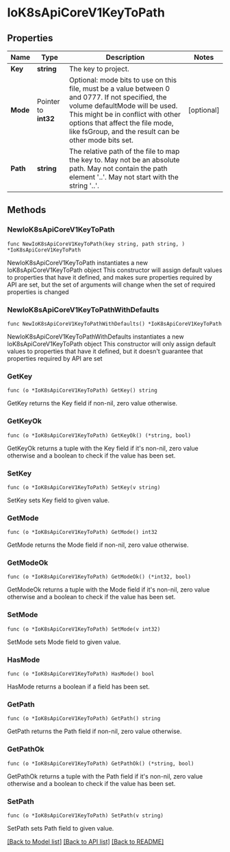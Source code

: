# IoK8sApiCoreV1KeyToPath

## Properties

Name | Type | Description | Notes
------------ | ------------- | ------------- | -------------
**Key** | **string** | The key to project. | 
**Mode** | Pointer to **int32** | Optional: mode bits to use on this file, must be a value between 0 and 0777. If not specified, the volume defaultMode will be used. This might be in conflict with other options that affect the file mode, like fsGroup, and the result can be other mode bits set. | [optional] 
**Path** | **string** | The relative path of the file to map the key to. May not be an absolute path. May not contain the path element &#39;..&#39;. May not start with the string &#39;..&#39;. | 

## Methods

### NewIoK8sApiCoreV1KeyToPath

`func NewIoK8sApiCoreV1KeyToPath(key string, path string, ) *IoK8sApiCoreV1KeyToPath`

NewIoK8sApiCoreV1KeyToPath instantiates a new IoK8sApiCoreV1KeyToPath object
This constructor will assign default values to properties that have it defined,
and makes sure properties required by API are set, but the set of arguments
will change when the set of required properties is changed

### NewIoK8sApiCoreV1KeyToPathWithDefaults

`func NewIoK8sApiCoreV1KeyToPathWithDefaults() *IoK8sApiCoreV1KeyToPath`

NewIoK8sApiCoreV1KeyToPathWithDefaults instantiates a new IoK8sApiCoreV1KeyToPath object
This constructor will only assign default values to properties that have it defined,
but it doesn't guarantee that properties required by API are set

### GetKey

`func (o *IoK8sApiCoreV1KeyToPath) GetKey() string`

GetKey returns the Key field if non-nil, zero value otherwise.

### GetKeyOk

`func (o *IoK8sApiCoreV1KeyToPath) GetKeyOk() (*string, bool)`

GetKeyOk returns a tuple with the Key field if it's non-nil, zero value otherwise
and a boolean to check if the value has been set.

### SetKey

`func (o *IoK8sApiCoreV1KeyToPath) SetKey(v string)`

SetKey sets Key field to given value.


### GetMode

`func (o *IoK8sApiCoreV1KeyToPath) GetMode() int32`

GetMode returns the Mode field if non-nil, zero value otherwise.

### GetModeOk

`func (o *IoK8sApiCoreV1KeyToPath) GetModeOk() (*int32, bool)`

GetModeOk returns a tuple with the Mode field if it's non-nil, zero value otherwise
and a boolean to check if the value has been set.

### SetMode

`func (o *IoK8sApiCoreV1KeyToPath) SetMode(v int32)`

SetMode sets Mode field to given value.

### HasMode

`func (o *IoK8sApiCoreV1KeyToPath) HasMode() bool`

HasMode returns a boolean if a field has been set.

### GetPath

`func (o *IoK8sApiCoreV1KeyToPath) GetPath() string`

GetPath returns the Path field if non-nil, zero value otherwise.

### GetPathOk

`func (o *IoK8sApiCoreV1KeyToPath) GetPathOk() (*string, bool)`

GetPathOk returns a tuple with the Path field if it's non-nil, zero value otherwise
and a boolean to check if the value has been set.

### SetPath

`func (o *IoK8sApiCoreV1KeyToPath) SetPath(v string)`

SetPath sets Path field to given value.



[[Back to Model list]](../README.md#documentation-for-models) [[Back to API list]](../README.md#documentation-for-api-endpoints) [[Back to README]](../README.md)


